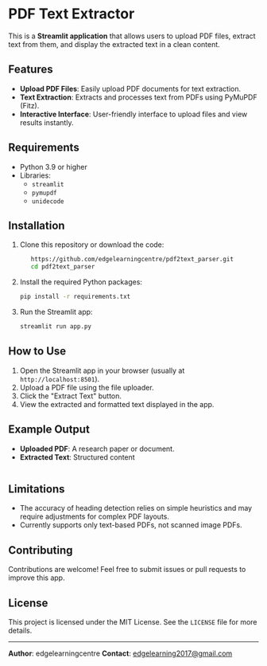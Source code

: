 # PDF Text Extractor

This is a **Streamlit application** that allows users to upload PDF files, extract text from them, and display the extracted text in a clean content.

## Features

- **Upload PDF Files**: Easily upload PDF documents for text extraction.
- **Text Extraction**: Extracts and processes text from PDFs using PyMuPDF (Fitz).
- **Interactive Interface**: User-friendly interface to upload files and view results instantly.

## Requirements

- Python 3.9 or higher
- Libraries:
  - `streamlit`
  - `pymupdf`
  - `unidecode`

## Installation

1. Clone this repository or download the code:
   ```bash
      https://github.com/edgelearningcentre/pdf2text_parser.git
      cd pdf2text_parser
   ```

2. Install the required Python packages:

   ```bash
   pip install -r requirements.txt
   ```

3. Run the Streamlit app:

   ```bash
   streamlit run app.py
   ```

## How to Use

1. Open the Streamlit app in your browser (usually at `http://localhost:8501`).
2. Upload a PDF file using the file uploader.
3. Click the "Extract Text" button.
4. View the extracted and formatted text displayed in the app.

## Example Output

- **Uploaded PDF**: A research paper or document.
- **Extracted Text**: Structured content 
  ```

## Limitations

- The accuracy of heading detection relies on simple heuristics and may require adjustments for complex PDF layouts.
- Currently supports only text-based PDFs, not scanned image PDFs.

## Contributing

Contributions are welcome! Feel free to submit issues or pull requests to improve this app.

## License

This project is licensed under the MIT License. See the `LICENSE` file for more details.

---

**Author**: edgelearningcentre
**Contact**:  edgelearning2017@gmail.com

